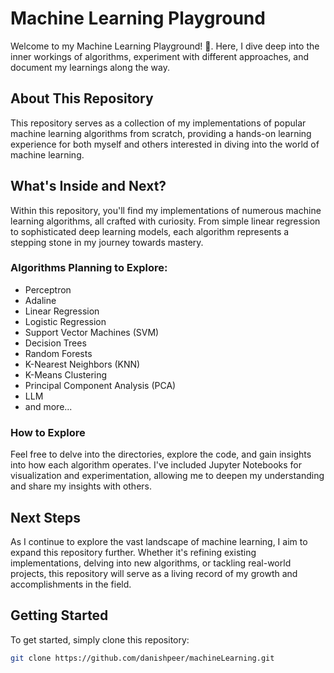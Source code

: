 # Machine Learning Playground

Welcome to my Machine Learning Playground! 🚀. Here, I dive deep into the inner workings of algorithms, experiment with different approaches, and document my learnings along the way.

## About This Repository

This repository serves as a collection of my implementations of popular machine learning algorithms from scratch, providing a hands-on learning experience for both myself and others interested in diving into the world of machine learning.

## What's Inside and Next?

Within this repository, you'll find my implementations of numerous machine learning algorithms, all crafted with curiosity. From simple linear regression to sophisticated deep learning models, each algorithm represents a stepping stone in my journey towards mastery.


### Algorithms Planning to Explore:

- Perceptron
- Adaline
- Linear Regression
- Logistic Regression
- Support Vector Machines (SVM)
- Decision Trees
- Random Forests
- K-Nearest Neighbors (KNN)
- K-Means Clustering
- Principal Component Analysis (PCA)
- LLM
- and more...


### How to Explore

Feel free to delve into the directories, explore the code, and gain insights into how each algorithm operates. I've included Jupyter Notebooks for visualization and experimentation, allowing me to deepen my understanding and share my insights with others.

## Next Steps

As I continue to explore the vast landscape of machine learning, I aim to expand this repository further. Whether it's refining existing implementations, delving into new algorithms, or tackling real-world projects, this repository will serve as a living record of my growth and accomplishments in the field.

## Getting Started

To get started, simply clone this repository:

```bash
git clone https://github.com/danishpeer/machineLearning.git
